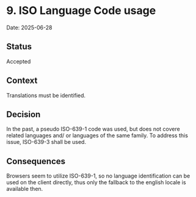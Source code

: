 # 9. ISO Language Code usage

Date: 2025-06-28

## Status

Accepted

## Context

Translations must be identified.

## Decision

In the past, a pseudo ISO-639-1 code was used, but does not covere related languages and/ or languages of the same family.
To address this issue, ISO-639-3 shall be used.

## Consequences

Browsers seem to utilize ISO-639-1, so no language identification can be used on the client directly, thus only the fallback to the english locale
is available then.
